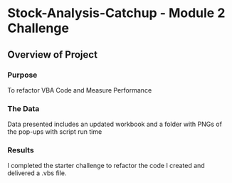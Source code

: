 # Stock-Analysis-Catchup - Module 2 Challenge
## Overview of Project
### Purpose
To refactor VBA Code and Measure Performance 

### The Data
Data presented includes an updated workbook and a folder with PNGs of the pop-ups with script run time

### Results
I completed the starter challenge to refactor the code
I created and delivered a .vbs file.
	
